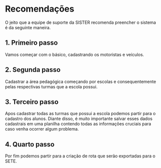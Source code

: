 # Recomendações

O jeito que a equipe de suporte da SISTER recomenda preencher o sistema é da seguinte maneira. 

## 1. Primeiro passo
Vamos começar com o básico, cadastrando os motoristas e veículos.

## 2. Segunda passo
Cadastrar a área pedagógica começando por escolas e consequentemente pelas respectivas turmas que a escola possui.

## 3. Terceiro passo
Apos cadastrar todas as turmas que possui a escola podemos partir para o cadastro dos alunos. Diante disso, é muito importante salvar esses dados cadastrais em uma planilha contendo todas as informações cruciais para caso venha ocorrer algum problema. 

## 4. Quarto passo
Por fim podemos partir para a criação de rota que serão exportadas para o SETE.


